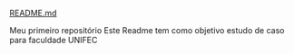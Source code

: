 
[README.md](https://github.com/user-attachments/files/19721230/README.md)

Meu primeiro repositório
Este Readme tem como objetivo estudo de caso para faculdade UNIFEC

